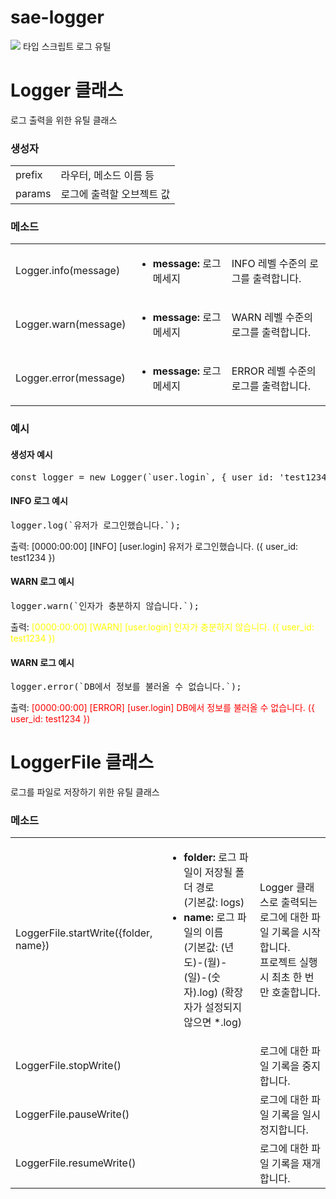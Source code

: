 # sae-logger
<img src="https://shields.io/badge/TypeScript-3178C6?logo=TypeScript&logoColor=FFF&style=flat-square" />
 타입 스크립트 로그 유틸

<br />

# Logger 클래스
로그 출력을 위한 유틸 클래스

<h3>생성자</h3>
<table>
 <tr>
  <td>prefix</td>
  <td>라우터, 메소드 이름 등</td>
 </tr>
 <tr>
  <td>params</td>
  <td>로그에 출력할 오브젝트 값</td>
 </tr>
</table>
<h3>메소드</h3>
<table>
 <tr>
  <td>Logger.info(message)</td>
  <td>
   <ul>
    <li><b>message:</b> 로그 메세지</li>
   </ul>
  </td>
  <td>
   INFO 레벨 수준의 로그를 출력합니다.
  </td>
 </tr>
 <tr>
  <td>Logger.warn(message)</td>
  <td>
   <ul>
    <li><b>message:</b> 로그 메세지</li>
  </td>
    <td>
     WARN 레벨 수준의 로그를 출력합니다.
    </td>
 </tr>
  <tr>
  <td>Logger.error(message)</td>
  <td>
   <ul>
    <li><b>message:</b> 로그 메세지</li>
   </ul>
  </td>
  <td>
   ERROR 레벨 수준의 로그를 출력합니다.
  </td>
 </tr>
</table>

<h3>예시</h3>

<h4>생성자 예시</h4>
<pre>
const logger = new Logger(`user.login`, { user_id: 'test1234' });
</pre>

<h4>INFO 로그 예시</h4>
<pre>
logger.log(`유저가 로그인했습니다.`);
</pre>
출력: [0000:00:00] [INFO] [user.login] 유저가 로그인했습니다. ({ user_id: test1234 }) 

<h4>WARN 로그 예시</h4>
<pre>
logger.warn(`인자가 충분하지 않습니다.`);
</pre>
출력: <span style="color: yellow;">[0000:00:00] [WARN] [user.login] 인자가 충분하지 않습니다. ({ user_id: test1234 })</span>

<h4>WARN 로그 예시</h4>
<pre>
logger.error(`DB에서 정보를 불러올 수 없습니다.`);
</pre>
출력: <span style="color: red;">[0000:00:00] [ERROR] [user.login] DB에서 정보를 불러올 수 없습니다. ({ user_id: test1234 }) </span>
<br />

# LoggerFile 클래스
로그를 파일로 저장하기 위한 유틸 클래스

<h3>메소드</h3>
<table>
 <tr>
  <td>LoggerFile.startWrite({folder, name})</td>
  <td>
   <ul>
    <li><b>folder:</b> 로그 파일이 저장될 폴더 경로 <br /> (기본값: logs)</li>
    <li><b>name:</b> 로그 파일의 이름<br />(기본값: (년도)-(월)-(일)-(숫자).log) (확장자가 설정되지 않으면 *.log)</li>
   </ul>
  </td>
  <td>
   Logger 클래스로 출력되는 로그에 대한 파일 기록을 시작합니다. <br />프로젝트 실행 시 최초 한 번만 호출합니다.
  </td>
 </tr>
 <tr>
  <td>LoggerFile.stopWrite()</td>
  <td></td>
  <td>로그에 대한 파일 기록을 중지합니다.</td>
 </tr>
 <tr>
  <td>LoggerFile.pauseWrite()</td>
  <td></td>
  <td>로그에 대한 파일 기록을 일시정지합니다.</td>
 </tr>
 <tr>
  <td>LoggerFile.resumeWrite()</td>
  <td></td>
  <td>로그에 대한 파일 기록을 재개합니다.</td>
 </tr>
</table>

